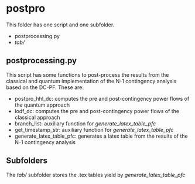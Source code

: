 # postpro
This folder has one script and one subfolder. 
- postprocessing.py
- _tab/_

## postprocessing.py
This script has some functions to post-process the results from the classical and quantum implementation of the N-1 contingency analysis based on the DC-PF. These are:
- postpro_hhl_dc: computes the pre and post-contingency power flows of the quantum approach
- lodf_dc: computes the pre and post-contingency power flows of the classical approach
- branch_list: auxiliary function for _generate_latex_table_pfc_
- get_timestamp_str: auxiliary function for _generate_latex_table_pfc_
- generate_latex_table_pfc: generates a latex table from the results of the N-1 contingency analysis

## Subfolders
The _tab/_ subfolder stores the .tex tables yield by _generate_latex_table_pfc_